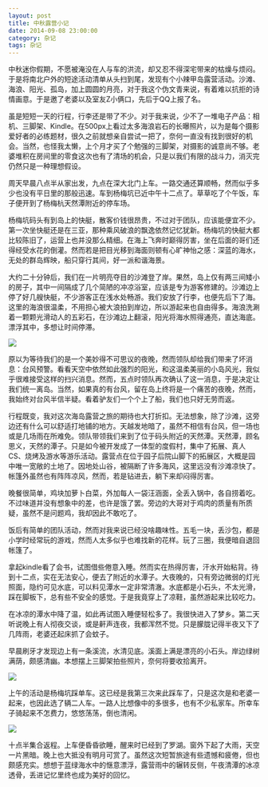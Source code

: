 ```yaml
---
layout: post
title: 中秋露营小记
date: 2014-09-08 23:00:00
category: 杂记
tags: 杂记
---
```


中秋迷你假期，不愿被淹没在人与车的洪流，却又忍不得深宅带来的枯燥与烦闷。于是将南北户外的短途活动清单从头扫到尾，发现有个小辣甲岛露营活动。沙滩、海浪、阳光、孤岛，加上圆圆的月亮，对于我这个伪文青来说，有着难以抗拒的诗情画意。于是邀了老婆以及室友Z小俩口，先后于QQ上报了名。

虽是短短一天的行程，行李还是带了不少。对于我来说，少不了一堆电子产品：相机、三脚架、Kindle。在500px上看过太多海浪岩石的长曝照片，以为是每个摄影爱好者的必练题材，很久之前就想亲自尝试一把了，奈何一直没有找到很好的机会。当然，也怪我太懒，上个月才买了个勉强的三脚架，对摄影的诚意尚不够。老婆堆积在房间里的零食这次也有了清场的机会，只是以我们有限的战斗力，消灭完仍然只是一种理想假设。

周天早晨八点半从家出发，九点在深大北门上车。一路交通还算顺畅，然而似乎多少也没有平日里的那般迅速。车到杨梅坑已近中午十二点了。草草吃了个午饭，车子便开到了杨梅杭天然潭附近的停车场。

杨梅坑码头有到岛上的快艇，散客价钱很昂贵，不过对于团队，应该能便宜不少。第一次坐快艇还是在三亚，那种乘风破浪的飘逸依然记忆犹新。杨梅坑的快艇大都比较陈旧了，运营上也并没那么精细。在海上飞奔时巅得厉害，坐在后面的哥们还得经受水花的倒灌。然而若是把目光移到海面则顿有心旷神怡之感：深蓝的海水，无处的群岛辉映，船只穿行其间，好一派和谐海景。

大约二十分钟后，我们在一片明亮夺目的沙滩登了岸。果然，岛上仅有两三间矮小的房子，其中一间隔成了几个简陋的冲凉浴室，应该是专为游客修建的。沙滩边上停了好几艘快艇，不少游客正在浅水处畅游。我们安放了行李，也便先后下了海。这里的海浪很温柔，不用担心被大浪拍到岸边，所以游起来也自由得多。海浪洗涮着一颗颗光滑动人的五彩石，在沙滩边上翻滚，阳光将海水照得通亮，直达海底。漂浮其中，多想让时间停滞。

![](http://pic.yupoo.com/24plus/E2IEOpmP/medish.jpg)

原以为等待我们的是一个美妙得不可思议的夜晚，然而领队却给我们带来了坏消息：台风预警。看看天空中依然如此强烈的阳光，和这温柔美丽的小岛风光，我似乎很难接受这样的扫兴消息。然而，五点时领队再次确认了这一消息，于是决定让我们统一离岛。当然，如果真的有台风，留在岛上终将是一个痛苦的夜晚，然而，我始终对台风半信半疑。看着驴友们一个个上了船，我们也只好无劳而返。

行程既变，我对这次海岛露营之旅的期待也大打折扣。无法想象，除了沙滩，这旁边还有什么可以舒适打地铺的地方。天越发地暗了，虽然不相信有台风，但一场也或是几场雨在所难免。领队带领我们来到了位于码头附近的天然潭。天然潭，顾名思义，天然的潭子。只是如今被开发成了一体型的度假村，集中了拓展、真人CS、烧烤及游水等游乐活动。露营点在位于园子后院山脚下的拓展区，大概是园中唯一宽敞的土地了。因地处山谷，被隔断了许多海风，这里远没有沙滩凉快了。帐篷外虽然也有阵阵凉风，然而，若是钻进去，躺下来却闷得厉害。

晚餐很简单，鸡块加萝卜白菜，外加每人一袋汪涵面，全丢入锅中，各自捞着吃。不过味道并没有想象中的差，也许是饿了罢。旁边的大哥对于鸡肉的质量有所质疑，虽然不是问题鸡，我却因此不敢吃了。

饭后有简单的团队活动，然而对我来说已经没啥趣味性。五毛一块，丢沙包，都是小学时经常玩的游戏，然而人太多似乎也难找新的花样。玩了三圈，我便暗自退回帐篷了。

拿起kindle看了会书，试图借些倦意入睡。然而实在热得厉害，汗水开始粘背。待到十二点，实在无法安心，便去了附近的水潭子。大夜晚的，只有旁边微弱的灯光照面，隐约可见水底，可以料见潭水一定非常清澈。水底都是小石头，不太光滑，踩在脚板下，总有些不安全的感觉。于是我竟穿上了凉鞋，虽然游起来比较吃力。

在冰凉的潭水中降了温，如此再试图入睡便轻松多了。我很快进入了梦乡。第二天听说晚上有人彻夜交谈，或是鼾声连夜，我都浑然不觉。只是朦胧记得半夜又下了几阵雨，老婆还起床抓了会蚊子。

早晨刷牙才发现边上有一条溪流，水清见底。溪面上满是漂亮的小石头。岸边绿树满荫，颇感清幽。本想摆上三脚架拍些照片，奈何将要收拾离开。

![](http://pic.yupoo.com/24plus/E2IGpEn2/medish.jpg)

上午的活动是杨梅坑踩单车。这已经是我第三次来此踩车了，只是这次是和老婆一起来，也因此选了辆二人车。一路人比想像中的多很多，也有不少私家车。所幸车子骑起来不怎费力，悠悠荡荡，倒也清闲。

![](http://pic.yupoo.com/24plus/E2IFqRI6/medish.jpg)

十点半集合返程。上车便昏昏欲睡，醒来时已经到了罗湖。窗外下起了大雨，天空一片黑暗。晚上也大抵没有明月可赏了。虽然这次短暂旅途有些遗憾和疲倦，但也颇感充实。想想于蓝绿海水中的惬意漂浮，露营雨中的辗转反侧，午夜清潭的冰凉透骨，丢进记忆里终也成为美好的回忆。
